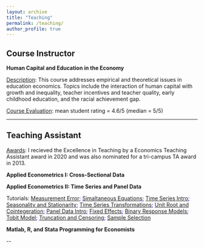 ```yaml
---
layout: archive
title: "Teaching"
permalink: /teaching/
author_profile: true
---
```



Course Instructor 
---
**Human Capital and Education in the Economy**

<u>Description</u>: This course addresses empirical and theoretical issues in education economics. Topics include the interaction of human capital with growth and inequality, teacher incentives and teacher quality, early childhood education, and the racial achievement gap.

<u>Course Evaluation</u>: mean student rating = 4.6/5 (median = 5/5) 

---

Teaching Assistant
---
<u>Awards</u>: I recieved the Excellence in Teaching by a Economics Teaching Assistant award in 2020 and was also nominated for a tri-campus TA award in 2013. 

**Applied Econometrics I: Cross-Sectional Data**

**Applied Econometrics II: Time Series and Panel Data**

Tutorials: <span style="color:blue">[Measurement Error](https://shaikhhammad.com/files/ECO475/MeasurementErrorAnnotated.pdf); [Simaltaneous Equations](https://shaikhhammad.com/files/ECO475/SimaltaneousEquationsAnnotated.pdf); [Time Series Intro](https://shaikhhammad.com/files/ECO475/TimeSeriesIntroAnnotated.pdf); [Seasonality and Stationarity](https://shaikhhammad.com/files/ECO475/TimeSeriesSesonalAdjustmentStationarityAnnotated.pdf); [Time Series Transformations](https://shaikhhammad.com/files/ECO475/TimeSeriesTransformationsInferenceAnnotated.pdf); [Unit Root and Cointegeration](https://shaikhhammad.com/files/ECO475/TimeSeriesUnitRootCointegerationAnnotated.pdf); [Panel Data Intro](https://shaikhhammad.com/files/ECO475/PanelDataIntroAnnotated.pdf); [Fixed Effects](https://shaikhhammad.com/files/ECO475/PanelDataFixedEffectsAnnotated.pdf); [Binary Response Models](https://shaikhhammad.com/files/ECO475/BinaryResponseModelAnnotated.pdf); [Tobit Model](https://shaikhhammad.com/files/ECO475/MLEandTobitAnnotated.pdf); [Truncation and Censoring](https://shaikhhammad.com/files/ECO475/TobitCensoredTruncatedAnnotated.pdf); [Sample Selection](https://shaikhhammad.com/files/ECO475/SampleSelectionAnnotated.pdf) </span>


**Matlab, R, and Stata Programming for Economists**


--
